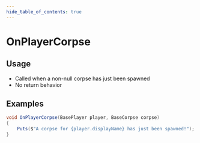```yaml
---
hide_table_of_contents: true
---
```


# OnPlayerCorpse

## Usage

* Called when a non-null corpse has just been spawned
* No return behavior

## Examples

```csharp title=""
void OnPlayerCorpse(BasePlayer player, BaseCorpse corpse)
{
    Puts($"A corpse for {player.displayName} has just been spawned!");
}
```
